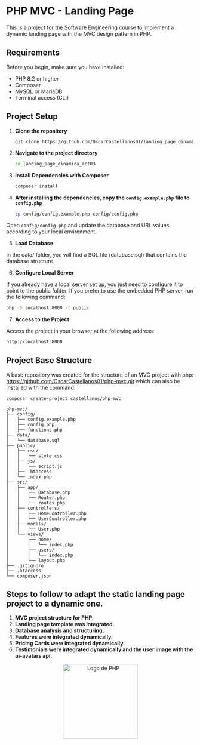# PHP MVC - Landing Page
This is a project for the Software Engineering course to implement a dynamic landing page with the MVC design pattern in PHP.

## Requirements

Before you begin, make sure you have installed:

- PHP 8.2 or higher
- Composer
- MySQL or MariaDB
- Terminal access (CLI)


## Project Setup

1. **Clone the repository**

    ```bash
    git clone https://github.com/OscarCastellanos01/landing_page_dinamica_act03.git
    ```

2. **Navigate to the project directory**
   ```bash
   cd landing_page_dinamica_act03
   ```

3. **Install Dependencies with Composer**

    ```bash
    composer install
    ```

4. **After installing the dependencies, copy the `config.example.php` file to `config.php`**

    ```bash
    cp config/config.example.php config/config.php
    ```

Open `config/config.php` and update the database and URL values ​​according to your local environment.

5. **Load Database**

In the data/ folder, you will find a SQL file (database.sql) that contains the database structure.

6. **Configure Local Server**

If you already have a local server set up, you just need to configure it to point to the public folder. If you prefer to use the embedded PHP server, run the following command:

```bash
php -S localhost:8000 -t public
```
7. **Access to the Project**

Access the project in your browser at the following address:

```bash
http://localhost:8000
```

## Project Base Structure

A base repository was created for the structure of an MVC project with php: https://github.com/OscarCastellanos01/php-mvc.git which can also be installed with the command:

```
composer create-project castellanos/php-mvc
```

```
php-mvc/
├── config/
│   ├── config.example.php
│   ├── config.php
│   ├── functions.php
├── data/
│   └── database.sql
├── public/
│   ├── css/
│   │   └── style.css
│   ├── js/
│   │   └── script.js
│   ├── .htaccess
│   └── index.php
├── src/
│   ├── app/
│   │   ├── Database.php
│   │   ├── Router.php
│   │   └── routes.php
│   ├── controllers/
│   │   ├── HomeController.php
│   │   └── UserController.php
│   ├── models/
│   │   └── User.php
│   └── views/
│       ├── home/
│       │   └── index.php
│       ├── users/
│       │   └── index.php
│       └── layout.php
├── .gitignore
├── .htaccess
└── composer.json
```
## Steps to follow to adapt the static landing page project to a dynamic one.
1. **MVC project structure for PHP.**
2. **Landing page template was integrated.**
3. **Database analysis and structuring.**
4. **Features were integrated dynamically.**
5. **Pricing Cards were integrated dynamically.**
6. **Testimonials were integrated dynamically and the user image with the ui-avatars api.**

<p align="center">
  <img src="https://upload.wikimedia.org/wikipedia/commons/2/27/PHP-logo.svg" alt="Logo de PHP" width="200" />
</p>
